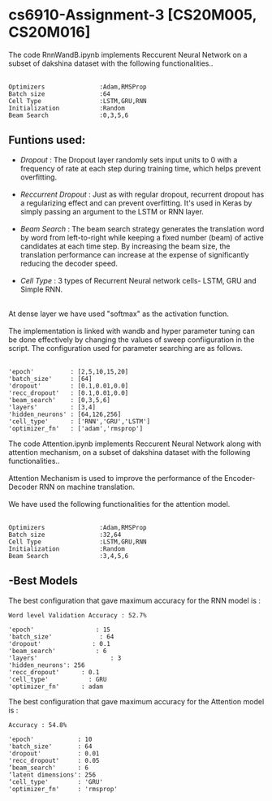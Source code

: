 # cs6910-Assignment-3 [CS20M005, CS20M016]

The code RnnWandB.ipynb implements Reccurent Neural Network on a subset of dakshina dataset with the following functionalities..<br/><br/>
```
Optimizers               :Adam,RMSProp
Batch size               :64
Cell Type                :LSTM,GRU,RNN
Initialization           :Random
Beam Search              :0,3,5,6
```
Funtions used:
-
 
* *Dropout*                : The Dropout layer randomly sets input units to 0 with a frequency of rate at each step during training time, which helps prevent overfitting.<br/><br/>
* *Reccurrent Dropout*     : Just as with regular dropout, recurrent dropout has a regularizing effect and can prevent overfitting. It's used in Keras by simply passing an      argument to the LSTM or RNN layer.<br/><br/>
* *Beam Search*            : The beam search strategy generates the translation word by word from left-to-right while keeping a fixed number (beam) of active candidates at each time step. By increasing the beam size, the translation performance can increase at the expense of significantly reducing the decoder speed.<br/><br/>
* *Cell Type*              : 3 types of Recurrent Neural network cells- LSTM, GRU and Simple RNN.<br/><br/>

At dense layer we have used "softmax" as the activation function.<br/><br/>
The implementation is linked with wandb and hyper parameter tuning can be done effectively by changing the values of sweep confiiguration in the script. The configuration used for parameter searching are as follows.<br/><br/>
```
'epoch'          : [2,5,10,15,20]
'batch_size'     : [64]
'dropout'        : [0.1,0.01,0.0]
'recc_dropout'   : [0.1,0.01,0.0]
'beam_search'    : [0,3,5,6]
'layers'         : [3,4]
'hidden_neurons' : [64,126,256]
'cell_type'      : ['RNN','GRU','LSTM']
'optimizer_fn'   : ['adam','rmsprop']
```

The code Attention.ipynb implements Reccurent Neural Network along with attention mechanism, on a subset of dakshina dataset with the following functionalities..<br/><br/>
Attention Mechanism is used to improve the performance of the Encoder-Decoder RNN on machine translation.<br><br/>
We have used the following functionalities for the attention model.<br><br/>
```
Optimizers               :Adam,RMSProp
Batch size               :32,64
Cell Type                :LSTM,GRU,RNN
Initialization           :Random
Beam Search              :3,4,5,6
```


-Best Models
-
The best configuration that gave maximum accuracy for the RNN model is :</br>
``` 
Word level Validation Accuracy : 52.7%

'epoch'	 			    : 15
'batch_size'			 : 64
'dropout' 			   : 0.1
'beam_search'			: 6
'layers'				    : 3
'hidden_neurons': 256
'recc_dropout'		: 0.1
'cell_type'			  : GRU
'optimizer_fn'		: adam
```

The best configuration that gave maximum accuracy for the Attention model is :</br>
``` 
Accuracy : 54.8%

'epoch'            : 10
'batch_size'       : 64
'dropout'          : 0.01
'recc_dropout'     : 0.05
‘beam_search'      : 6
‘latent dimensions': 256
‘cell_type'        : 'GRU'
'optimizer_fn'     : 'rmsprop'
```


